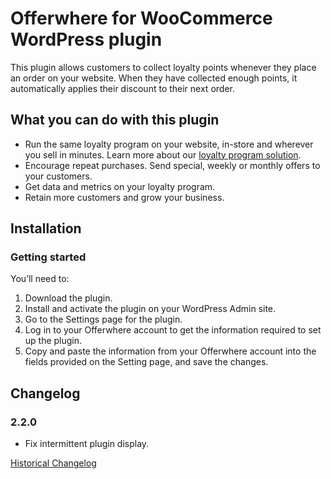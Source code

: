 # Offerwhere for WooCommerce WordPress plugin

This plugin allows customers to collect loyalty points whenever they place an order on your website. When they have
collected enough points, it automatically applies their discount to their next order.

## What you can do with this plugin

* Run the same loyalty program on your website, in-store and wherever you sell in minutes. Learn more about
  our [loyalty program solution](https://www.offerwhere.com/grow-business/loyalty-programs).
* Encourage repeat purchases. Send special, weekly or monthly offers to your customers.
* Get data and metrics on your loyalty program.
* Retain more customers and grow your business.

## Installation

### Getting started

You’ll need to:

1. Download the plugin.
2. Install and activate the plugin on your WordPress Admin site.
3. Go to the Settings page for the plugin.
4. Log in to your Offerwhere account to get the information required to set up the plugin.
5. Copy and paste the information from your Offerwhere account into the fields provided on the Setting page, and save
   the changes.

## Changelog

### 2.2.0

* Fix intermittent plugin display.

[Historical Changelog](https://raw.githubusercontent.com/tosin-ogunrinde/offerwhere-for-woocommerce-wordpress-plugin/master/offerwhere-for-woocommerce/CHANGELOG.txt)
